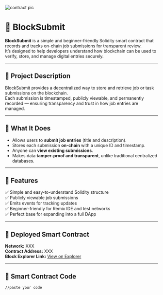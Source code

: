 
![contract pic](https://github.com/user-attachments/assets/320e5ab9-8deb-43f0-b0e8-643bd9a3479d)
# 🚀 BlockSubmit  

**BlockSubmit** is a simple and beginner-friendly Solidity smart contract that records and tracks on-chain job submissions for transparent review.  
It’s designed to help developers understand how blockchain can be used to verify, store, and manage digital entries securely.

---

## 🧠 Project Description
BlockSubmit provides a decentralized way to store and retrieve job or task submissions on the blockchain.  
Each submission is timestamped, publicly viewable, and permanently recorded — ensuring transparency and trust in how job entries are managed.

---

## 💼 What It Does
- Allows users to **submit job entries** (title and description).  
- Stores each submission **on-chain** with a unique ID and timestamp.  
- Anyone can **view existing submissions**.  
- Makes data **tamper-proof and transparent**, unlike traditional centralized databases.

---

## 🌟 Features
✅ Simple and easy-to-understand Solidity structure  
✅ Publicly viewable job submissions  
✅ Emits events for tracking updates  
✅ Beginner-friendly for Remix IDE and test networks  
✅ Perfect base for expanding into a full DApp  

---

## 🔗 Deployed Smart Contract
**Network:** XXX  
**Contract Address:** XXX  
**Block Explorer Link:** [View on Explorer](XXX)

---

## 🧩 Smart Contract Code
```solidity
//paste your code
